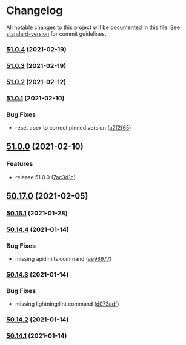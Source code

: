 # Changelog

All notable changes to this project will be documented in this file. See [standard-version](https://github.com/conventional-changelog/standard-version) for commit guidelines.

### [51.0.4](https://github.com/salesforcecli/salesforcedx/compare/v51.0.3...v51.0.4) (2021-02-19)

### [51.0.3](https://github.com/salesforcecli/salesforcedx/compare/v51.0.2...v51.0.3) (2021-02-19)

### [51.0.2](https://github.com/salesforcecli/salesforcedx/compare/v51.0.1...v51.0.2) (2021-02-12)

### [51.0.1](https://github.com/salesforcecli/salesforcedx/compare/v51.0.0...v51.0.1) (2021-02-10)


### Bug Fixes

* reset apex to correct pinned version ([a2f2f65](https://github.com/salesforcecli/salesforcedx/commit/a2f2f6552fea43149928aad93378fd82c458b2d5))

## [51.0.0](https://github.com/salesforcecli/salesforcedx/compare/v50.17.0...v51.0.0) (2021-02-10)


### Features

* release 51.0.0 ([7ac3d1c](https://github.com/salesforcecli/salesforcedx/commit/7ac3d1cc8157089fae3a1d8ac0c4be1cb6330779))

## [50.17.0](https://github.com/salesforcecli/salesforcedx/compare/v50.16.1...v50.17.0) (2021-02-05)

### [50.16.1](https://github.com/salesforcecli/salesforcedx/compare/v50.14.4...v50.16.1) (2021-01-28)

### [50.14.4](https://github.com/salesforcecli/salesforcedx/compare/v50.14.3...v50.14.4) (2021-01-14)


### Bug Fixes

* missing api:limits command ([ae98977](https://github.com/salesforcecli/salesforcedx/commit/ae98977c3ed1872455138d1aff5a27cae63f4790))

### [50.14.3](https://github.com/salesforcecli/salesforcedx/compare/v50.14.2...v50.14.3) (2021-01-14)


### Bug Fixes

* missing lightning:lint command ([d073adf](https://github.com/salesforcecli/salesforcedx/commit/d073adf2fc79b88875d36a0b40d6787d2c0fa23e))

### [50.14.2](https://github.com/salesforcecli/salesforcedx/compare/v50.14.1...v50.14.2) (2021-01-14)

### [50.14.1](https://github.com/salesforcecli/salesforcedx/compare/v50.14.0...v50.14.1) (2021-01-14)

